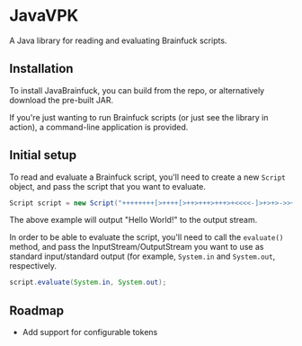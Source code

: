 JavaVPK
=======

A Java library for reading and evaluating Brainfuck scripts.

Installation
------

To install JavaBrainfuck, you can build from the repo, or alternatively download the pre-built JAR.

If you're just wanting to run Brainfuck scripts (or just see the library in action), a command-line application is provided.

Initial setup
------

To read and evaluate a Brainfuck script, you'll need to create a new ```Script``` object, and pass the script that you want to evaluate.

```java
Script script = new Script("++++++++[>++++[>++>+++>+++>+<<<<-]>+>+>->>+[<]<-]>>.>---.+++++++..+++.>>.<-.<.+++.------.--------.>>+.>++.");
```

The above example will output "Hello World!" to the output stream.

In order to be able to evaluate the script, you'll need to call the ```evaluate()``` method, and pass the InputStream/OutputStream you want to use as standard input/standard output (for example, ```System.in``` and ```System.out```, respectively.

```java
script.evaluate(System.in, System.out);
```

Roadmap
------

- Add support for configurable tokens